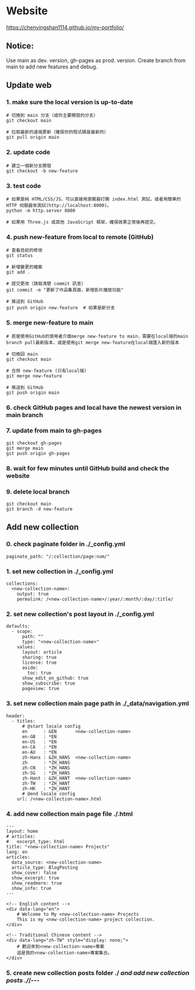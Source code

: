 # Website
https://chenyingshan1114.github.io/my-portfolio/

## Notice:
Use main as dev. version, gh-pages as prod. version. Create branch from main to add new features and debug.

## Update web
### 1. make sure the local version is up-to-date
    # 切換到 main 分支（或你主要開發的分支）
    git checkout main

    # 拉取最新的遠端更新（確保你的程式碼是最新的）
    git pull origin main

### 2. update code
    # 建立一個新分支開發
    git checkout -b new-feature

### 3. test code
    # 如果是純 HTML/CSS/JS，可以直接用瀏覽器打開 index.html 測試，或者用簡單的 HTTP 伺服器來測試(http://localhost:8000)。
    python -m http.server 8000

    # 如果用 Three.js 或其他 JavaScript 框架，確保效果正常後再提交。

### 4. push new-feature from local to remote (GitHub)
    # 查看目前的修改
    git status

    # 新增變更的檔案
    git add .

    # 提交更改（請寫清楚 commit 訊息）
    git commit -m "更新了作品集頁面，新增影片播放功能"

    # 推送到 GitHub
    git push origin new-feature  # 如果是新分支

### 5. merge new-feature to main
    # 若是使用GitHub的使用者介面merge new-feature to main，需要在local端的main branch pull最新版本，或是使用git merge new-feature在local端匯入新的版本

    # 切換回 main
    git checkout main

    # 合併 new-feature (只有local端)
    git merge new-feature

    # 推送到 GitHub 
    git push origin main

### 6. check GitHub pages and local have the newest version in main branch

### 7. update from main to gh-pages
    git checkout gh-pages
    git merge main
    git push origin gh-pages

### 8. wait for few minutes until GitHub build and check the website

### 9. delete local branch
    git checkout main
    git branch -d new-feature

## Add new collection
### 0. check paginate folder in ./_config.yml
    paginate_path: "/:collection/page:num/"

### 1. set new collection in ./_config.yml
    collections:
      <new-collection-name>:
        output: true
        permalink: /<new-collection-name>/:year/:month/:day/:title/

### 2. set new collection's post layout in ./_config.yml
    defaults:
      - scope:
          path: ""
          type: "<new-collection-name>"
        values:
          layout: article
          sharing: true
          license: true
          aside:
            toc: true
          show_edit_on_github: true
          show_subscribe: true
          pageview: true

### 3. set new collection main page path in ./_data/navigation.yml
    header:
      - titles:
          # @start locale config
          en      : &EN       <new-collection-name>
          en-GB   : *EN
          en-US   : *EN
          en-CA   : *EN
          en-AU   : *EN
          zh-Hans : &ZH_HANS  <new-collection-name>
          zh      : *ZH_HANS
          zh-CN   : *ZH_HANS
          zh-SG   : *ZH_HANS
          zh-Hant : &ZH_HANT  <new-collection-name>
          zh-TW   : *ZH_HANT
          zh-HK   : *ZH_HANT
          # @end locale config
        url: /<new-collection-name>.html

### 4. add new collection main page file ./<new-collection-name>.html

    ---
    layout: home
    # articles:
    #   excerpt_type: html
    title: "<new-collection-name> Projects"
    lang: en
    articles:
      data_source: <new-collection-name>
      article_type: BlogPosting
      show_cover: false
      show_excerpt: true
      show_readmore: true
      show_info: true
    ---

    <!-- English content -->
    <div data-lang="en">
        # Welcome to My <new-collection-name> Projects
        This is my <new-collection-name> project collection.
    </div>

    <!-- Traditional Chinese content -->
    <div data-lang="zh-TW" style="display: none;">
        # 歡迎來到<new-collection-name>專案
        這是我的<new-collection-name>專案集合。
    </div>

### 5. create new collection posts folder ./_<new-collection-name> and add new collection posts ./_<new-collection-name>/<year>-<month>-<day>-<title>.md
    ---
    title: prac 1
    tags: practice
    date: 2024-03-01
    ---
    <div data-lang="en">
    prac 1
    </div>

    <div data-lang="zh-TW" style="display: none;">
    練習1！！
    </div>

### 6. set <new-collection-name> post's tag in ./archive.html
    ...
    {%- assign all_posts = site.posts | concat: site.<new-collection-name> | sort: 'date' | reverse -%}
    ...
    {%- comment -%} Get tags from <new-collection-name> posts {%- endcomment -%}
    {%- for post in site.<new-collection-name> -%}
      {%- for tag in post.tags -%}
      {%- unless all_tags contains tag -%}
        {%- assign all_tags = all_tags | push: tag -%}
        {%- assign posts_with_tag = site.<new-collection-name> | where: "tags", tag -%}
        {%- assign tag_posts = tag_posts | push: posts_with_tag -%}
      {%- endunless -%}
      {%- endfor -%}
    {%- endfor -%}
    ...

## About language
### 1. in the posts list page, control context and language of the excerpt
**excerpt_type** set the excerpt type. Choose html or text. If html, **show_excerpt** shows the text before html tag <!--more--> in each markdown file. 
    ---
    layout: home
    articles:
      show_excerpt: true
      excerpt_type: html
    ---

